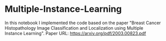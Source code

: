 # Multiple-Instance-Learning
In this notebook I implemented the code based on the paper "Breast Cancer Histopathology Image Classification
and Localization using Multiple Instance Learning".
Paper URL: https://arxiv.org/pdf/2003.00823.pdf
